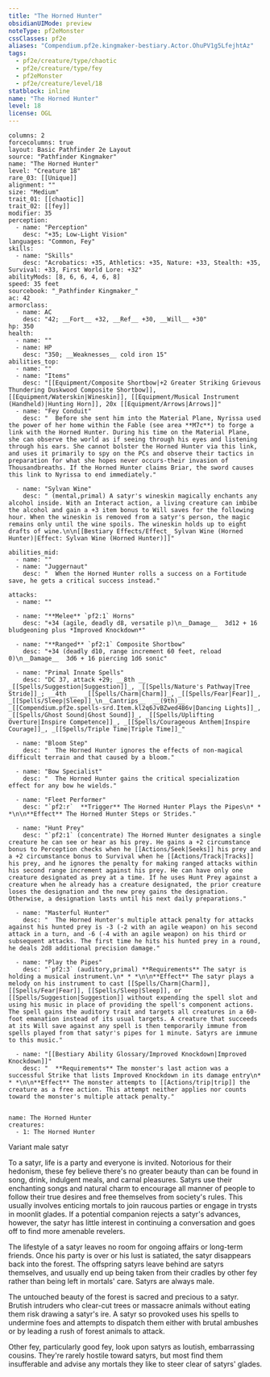 ```yaml
---
title: "The Horned Hunter"
obsidianUIMode: preview
noteType: pf2eMonster
cssClasses: pf2e
aliases: "Compendium.pf2e.kingmaker-bestiary.Actor.OhuPV1g5LfejhtAz" 
tags:
  - pf2e/creature/type/chaotic
  - pf2e/creature/type/fey
  - pf2eMonster
  - pf2e/creature/level/18
statblock: inline
name: "The Horned Hunter"
level: 18
license: OGL
---
```


```statblock
columns: 2
forcecolumns: true
layout: Basic Pathfinder 2e Layout
source: "Pathfinder Kingmaker"
name: "The Horned Hunter"
level: "Creature 18"
rare_03: [[Unique]]
alignment: ""
size: "Medium"
trait_01: [[chaotic]]
trait_02: [[fey]]
modifier: 35
perception:
  - name: "Perception"
    desc: "+35; Low-Light Vision"
languages: "Common, Fey"
skills:
  - name: "Skills"
    desc: "Acrobatics: +35, Athletics: +35, Nature: +33, Stealth: +35, Survival: +33, First World Lore: +32"
abilityMods: [8, 6, 6, 4, 6, 8]
speed: 35 feet
sourcebook: "_Pathfinder Kingmaker_"
ac: 42
armorclass:
  - name: AC
    desc: "42; __Fort__ +32, __Ref__ +30, __Will__ +30"
hp: 350
health:
  - name: ""
  - name: HP
    desc: "350; __Weaknesses__ cold iron 15"
abilities_top:
  - name: ""
  - name: "Items"
    desc: "[[Equipment/Composite Shortbow|+2 Greater Striking Grievous Thundering Duskwood Composite Shortbow]], [[Equipment/Waterskin|Wineskin]], [[Equipment/Musical Instrument (Handheld)|Hunting Horn]], 20x [[Equipment/Arrows|Arrows]]"
  - name: "Fey Conduit"
    desc: "  Before she sent him into the Material Plane, Nyrissa used the power of her home within the Fable (see area **M7c**) to forge a link with the Horned Hunter. During his time on the Material Plane, she can observe the world as if seeing through his eyes and listening through his ears. She cannot bolster the Horned Hunter via this link, and uses it primarily to spy on the PCs and observe their tactics in preparation for what she hopes never occurs-their invasion of Thousandbreaths. If the Horned Hunter claims Briar, the sword causes this link to Nyrissa to end immediately."

  - name: "Sylvan Wine"
    desc: " (mental,primal) A satyr's wineskin magically enchants any alcohol inside. With an Interact action, a living creature can imbibe the alcohol and gain a +3 item bonus to Will saves for the following hour. When the wineskin is removed from a satyr's person, the magic remains only until the wine spoils. The wineskin holds up to eight drafts of wine.\n\n[[Bestiary Effects/Effect_ Sylvan Wine (Horned Hunter)|Effect: Sylvan Wine (Horned Hunter)]]"

abilities_mid:
  - name: ""
  - name: "Juggernaut"
    desc: "  When the Horned Hunter rolls a success on a Fortitude save, he gets a critical success instead."

attacks:
  - name: ""

  - name: "**Melee** `pf2:1` Horns"
    desc: "+34 (agile, deadly d8, versatile p)\n__Damage__  3d12 + 16 bludgeoning plus *Improved Knockdown*"

  - name: "**Ranged** `pf2:1` Composite Shortbow"
    desc: "+34 (deadly d10, range increment 60 feet, reload 0)\n__Damage__  3d6 + 16 piercing 1d6 sonic"

  - name: "Primal Innate Spells"
    desc: "DC 37, attack +29; __8th __  _[[Spells/Suggestion|Suggestion]]_, _[[Spells/Nature's Pathway|Tree Stride]]_; __4th __  _[[Spells/Charm|Charm]]_, _[[Spells/Fear|Fear]]_, _[[Spells/Sleep|Sleep]]_\n__Cantrips__  __(9th)__ _[[Compendium.pf2e.spells-srd.Item.kl2q6JvBZwed4B6v|Dancing Lights]]_, _[[Spells/Ghost Sound|Ghost Sound]]_, _[[Spells/Uplifting Overture|Inspire Competence]]_, _[[Spells/Courageous Anthem|Inspire Courage]]_, _[[Spells/Triple Time|Triple Time]]_"

  - name: "Bloom Step"
    desc: "  The Horned Hunter ignores the effects of non-magical difficult terrain and that caused by a bloom."

  - name: "Bow Specialist"
    desc: "  The Horned Hunter gains the critical specialization effect for any bow he wields."

  - name: "Fleet Performer"
    desc: "`pf2:r`  **Trigger** The Horned Hunter Plays the Pipes\n* * *\n\n**Effect** The Horned Hunter Steps or Strides."

  - name: "Hunt Prey"
    desc: "`pf2:1` (concentrate) The Horned Hunter designates a single creature he can see or hear as his prey. He gains a +2 circumstance bonus to Perception checks when he [[Actions/Seek|Seeks]] his prey and a +2 circumstance bonus to Survival when he [[Actions/Track|Tracks]] his prey, and he ignores the penalty for making ranged attacks within his second range increment against his prey. He can have only one creature designated as prey at a time. If he uses Hunt Prey against a creature when he already has a creature designated, the prior creature loses the designation and the new prey gains the designation. Otherwise, a designation lasts until his next daily preparations."

  - name: "Masterful Hunter"
    desc: "  The Horned Hunter's multiple attack penalty for attacks against his hunted prey is -3 (-2 with an agile weapon) on his second attack in a turn, and -6 (-4 with an agile weapon) on his third or subsequent attacks. The first time he hits his hunted prey in a round, he deals 2d8 additional precision damage."

  - name: "Play the Pipes"
    desc: "`pf2:3` (auditory,primal) **Requirements** The satyr is holding a musical instrument.\n* * *\n\n**Effect** The satyr plays a melody on his instrument to cast [[Spells/Charm|Charm]], [[Spells/Fear|Fear]], [[Spells/Sleep|Sleep]], or [[Spells/Suggestion|Suggestion]] without expending the spell slot and using his music in place of providing the spell's component actions. The spell gains the auditory trait and targets all creatures in a 60-foot emanation instead of its usual targets. A creature that succeeds at its Will save against any spell is then temporarily immune from spells played from that satyr's pipes for 1 minute. Satyrs are immune to this music."

  - name: "[[Bestiary Ability Glossary/Improved Knockdown|Improved Knockdown]]"
    desc: "  **Requirements** The monster's last action was a successful Strike that lists Improved Knockdown in its damage entry\n* * *\n\n**Effect** The monster attempts to [[Actions/trip|trip]] the creature as a free action. This attempt neither applies nor counts toward the monster's multiple attack penalty."
 
```

```encounter-table
name: The Horned Hunter
creatures:
  - 1: The Horned Hunter
```


Variant male satyr

To a satyr, life is a party and everyone is invited. Notorious for their hedonism, these fey believe there's no greater beauty than can be found in song, drink, indulgent meals, and carnal pleasures. Satyrs use their enchanting songs and natural charm to encourage all manner of people to follow their true desires and free themselves from society's rules. This usually involves enticing mortals to join raucous parties or engage in trysts in moonlit glades. If a potential companion rejects a satyr's advances, however, the satyr has little interest in continuing a conversation and goes off to find more amenable revelers.

The lifestyle of a satyr leaves no room for ongoing affairs or long-term friends. Once his party is over or his lust is satiated, the satyr disappears back into the forest. The offspring satyrs leave behind are satyrs themselves, and usually end up being taken from their cradles by other fey rather than being left in mortals' care. Satyrs are always male.

The untouched beauty of the forest is sacred and precious to a satyr. Brutish intruders who clear-cut trees or massacre animals without eating them risk drawing a satyr's ire. A satyr so provoked uses his spells to undermine foes and attempts to dispatch them either with brutal ambushes or by leading a rush of forest animals to attack.

Other fey, particularly good fey, look upon satyrs as loutish, embarrassing cousins. They're rarely hostile toward satyrs, but most find them insufferable and advise any mortals they like to steer clear of satyrs' glades.
